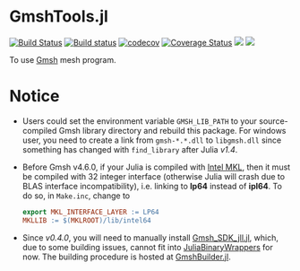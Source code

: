 # GmshTools.jl

[![Build Status](https://travis-ci.com/shipengcheng1230/GmshTools.jl.svg?branch=master)](https://travis-ci.com/shipengcheng1230/GmshTools.jl)
[![Build status](https://ci.appveyor.com/api/projects/status/sk0gh2mhfurj2otv/branch/master?svg=true)](https://ci.appveyor.com/project/shipengcheng1230/gmshtools-jl/branch/master)
[![codecov](https://codecov.io/gh/shipengcheng1230/GmshTools.jl/branch/master/graph/badge.svg)](https://codecov.io/gh/shipengcheng1230/GmshTools.jl)
[![Coverage Status](https://coveralls.io/repos/github/shipengcheng1230/GmshTools.jl/badge.svg?branch=master)](https://coveralls.io/github/shipengcheng1230/GmshTools.jl?branch=master)
[![](https://img.shields.io/badge/docs-stable-blue.svg)](https://shipengcheng1230.github.io/GmshTools.jl/stable/)
[![](https://img.shields.io/badge/docs-dev-blue.svg)](https://shipengcheng1230.github.io/GmshTools.jl/dev/)

To use [Gmsh](http://gmsh.info/) mesh program.

# Notice

- Users could set the environment variable `GMSH_LIB_PATH` to your source-compiled Gmsh library
  directory and rebuild this package. For windows user, you need to create a link from `gmsh-*.*.dll` to `libgmsh.dll` since something has changed with `find_library` after Julia *v1.4*.

- Before Gmsh v4.6.0, if your Julia is compiled with [Intel MKL](https://github.com/JuliaComputing/MKL.jl), then it must be compiled with 32 integer interface (otherwise Julia will crash due to BLAS interface incompatibility), i.e. linking to **lp64** instead of **ipl64**. To do so, in `Make.inc`, change to
  ```makefile
  export MKL_INTERFACE_LAYER := LP64
  MKLLIB := $(MKLROOT)/lib/intel64
  ```

- Since *v0.4.0*, you will need to manually install [Gmsh_SDK_jll.jl](https://github.com/shipengcheng1230/Gmsh_SDK_jll.jl), which, due to some building issues, cannot fit into [JuliaBinaryWrappers](https://github.com/JuliaBinaryWrappers) for now. The building procedure is hosted at [GmshBuilder.jl](https://github.com/shipengcheng1230/GmshBuilder.jl).
